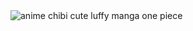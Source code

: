 <div class="ImageElement-root-kir ImageElement-loaded-icR SingleImage-fullWidth-pEj"><img src="https://mir-s3-cdn-cf.behance.net/project_modules/1400/cbec3e115657935.60527a9b75553.jpg" srcset="https://mir-s3-cdn-cf.behance.net/project_modules/disp/cbec3e115657935.60527a9b75553.jpg 600w,https://mir-s3-cdn-cf.behance.net/project_modules/max_1200/cbec3e115657935.60527a9b75553.jpg 1200w,https://mir-s3-cdn-cf.behance.net/project_modules/1400_opt_1/cbec3e115657935.60527a9b75553.jpg 1400w,https://mir-s3-cdn-cf.behance.net/project_modules/fs/cbec3e115657935.60527a9b75553.jpg 1920w,https://mir-s3-cdn-cf.behance.net/project_modules/2800_opt_1/cbec3e115657935.60527a9b75553.jpg 2800w," alt="anime chibi cute luffy manga one piece" loading="lazy" class="ImageElement-image-SRv ImageElement-blockPointerEvents-Rkg"><!----></div>
